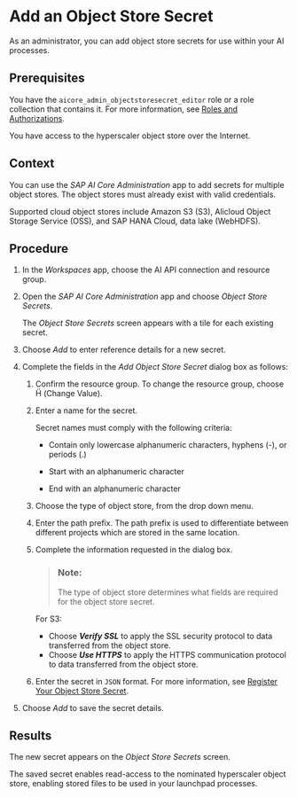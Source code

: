 <!-- loio5b4f728c8f21403697728687f96e03c6 -->

<link rel="stylesheet" type="text/css" href="css/sap-icons.css"/>

# Add an Object Store Secret

As an administrator, you can add object store secrets for use within your AI processes.



<a name="loio5b4f728c8f21403697728687f96e03c6__prereq_jxh_cq2_fob"/>

## Prerequisites

You have the `aicore_admin_objectstoresecret_editor` role or a role collection that contains it. For more information, see [Roles and Authorizations](roles-and-authorizations-4ef8499.md).

You have access to the hyperscaler object store over the Internet.



## Context

You can use the *SAP AI Core Administration* app to add secrets for multiple object stores. The object stores must already exist with valid credentials.

Supported cloud object stores include Amazon S3 \(S3\), Alicloud Object Storage Service \(OSS\), and SAP HANA Cloud, data lake \(WebHDFS\).



<a name="loio5b4f728c8f21403697728687f96e03c6__steps_ply_fmq_yes"/>

## Procedure

1.  In the *Workspaces* app, choose the AI API connection and resource group.

2.  Open the *SAP AI Core Administration* app and choose *Object Store Secrets*.

    The *Object Store Secrets* screen appears with a tile for each existing secret.

3.  Choose *Add* to enter reference details for a new secret.

4.  Complete the fields in the *Add Object Store Secret* dialog box as follows:

    1.  Confirm the resource group. To change the resource group, choose <span class="SAP-icons"></span> \(Change Value\).

    2.  Enter a name for the secret.

        Secret names must comply with the following criteria:

        -   Contain only lowercase alphanumeric characters, hyphens \(-\), or periods \(.\)

        -   Start with an alphanumeric character

        -   End with an alphanumeric character


    3.  Choose the type of object store, from the drop down menu.

    4.  Enter the path prefix. The path prefix is used to differentiate between different projects which are stored in the same location.

    5.  Complete the information requested in the dialog box.

        > ### Note:  
        > The type of object store determines what fields are required for the object store secret.

        For S3:

        -   Choose ***Verify SSL*** to apply the SSL security protocol to data transferred from the object store.
        -   Choose ***Use HTTPS*** to apply the HTTPS communication protocol to data transferred from the object store.

    6.  Enter the secret in `JSON` format. For more information, see [Register Your Object Store Secret](https://help.sap.com/docs/AI_CORE/2d6c5984063c40a59eda62f4a9135bee/b083d73f672c428faac3048b74733546.html).


5.  Choose *Add* to save the secret details.




<a name="loio5b4f728c8f21403697728687f96e03c6__result_ybj_xql_w5b"/>

## Results

The new secret appears on the *Object Store Secrets* screen.

The saved secret enables read-access to the nominated hyperscaler object store, enabling stored files to be used in your launchpad processes.

